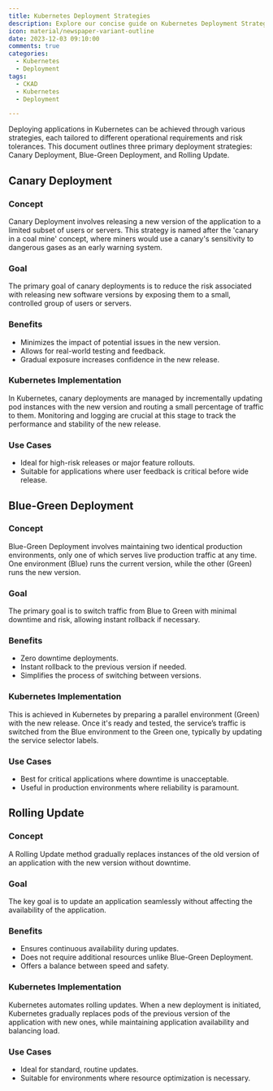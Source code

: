 ```yaml
---
title: Kubernetes Deployment Strategies
description: Explore our concise guide on Kubernetes Deployment Strategies, covering Canary, Blue-Green, and Rolling Updates. Learn key concepts, advantages, and practical Kubernetes implementations for each strategy, ideal for developers seeking effective, risk-mitigated application deployment methods.
icon: material/newspaper-variant-outline
date: 2023-12-03 09:10:00
comments: true
categories:
  - Kubernetes
  - Deployment
tags:
  - CKAD
  - Kubernetes
  - Deployment

---
```


Deploying applications in Kubernetes can be achieved through various strategies, each tailored to different operational requirements and risk tolerances. This document outlines three primary deployment strategies: Canary Deployment, Blue-Green Deployment, and Rolling Update.

## Canary Deployment

### Concept

Canary Deployment involves releasing a new version of the application to a limited subset of users or servers. This strategy is named after the 'canary in a coal mine' concept, where miners would use a canary's sensitivity to dangerous gases as an early warning system.

### Goal

The primary goal of canary deployments is to reduce the risk associated with releasing new software versions by exposing them to a small, controlled group of users or servers.

### Benefits

- Minimizes the impact of potential issues in the new version.
- Allows for real-world testing and feedback.
- Gradual exposure increases confidence in the new release.

### Kubernetes Implementation

In Kubernetes, canary deployments are managed by incrementally updating pod instances with the new version and routing a small percentage of traffic to them. Monitoring and logging are crucial at this stage to track the performance and stability of the new release.

### Use Cases

- Ideal for high-risk releases or major feature rollouts.
- Suitable for applications where user feedback is critical before wide release.

## Blue-Green Deployment

### Concept

Blue-Green Deployment involves maintaining two identical production environments, only one of which serves live production traffic at any time. One environment (Blue) runs the current version, while the other (Green) runs the new version.

### Goal

The primary goal is to switch traffic from Blue to Green with minimal downtime and risk, allowing instant rollback if necessary.

### Benefits

- Zero downtime deployments.
- Instant rollback to the previous version if needed.
- Simplifies the process of switching between versions.

### Kubernetes Implementation

This is achieved in Kubernetes by preparing a parallel environment (Green) with the new release. Once it's ready and tested, the service’s traffic is switched from the Blue environment to the Green one, typically by updating the service selector labels.

### Use Cases

- Best for critical applications where downtime is unacceptable.
- Useful in production environments where reliability is paramount.

## Rolling Update

### Concept

A Rolling Update method gradually replaces instances of the old version of an application with the new version without downtime.

### Goal

The key goal is to update an application seamlessly without affecting the availability of the application.

### Benefits

- Ensures continuous availability during updates.
- Does not require additional resources unlike Blue-Green Deployment.
- Offers a balance between speed and safety.

### Kubernetes Implementation

Kubernetes automates rolling updates. When a new deployment is initiated, Kubernetes gradually replaces pods of the previous version of the application with new ones, while maintaining application availability and balancing load.

### Use Cases

- Ideal for standard, routine updates.
- Suitable for environments where resource optimization is necessary.

